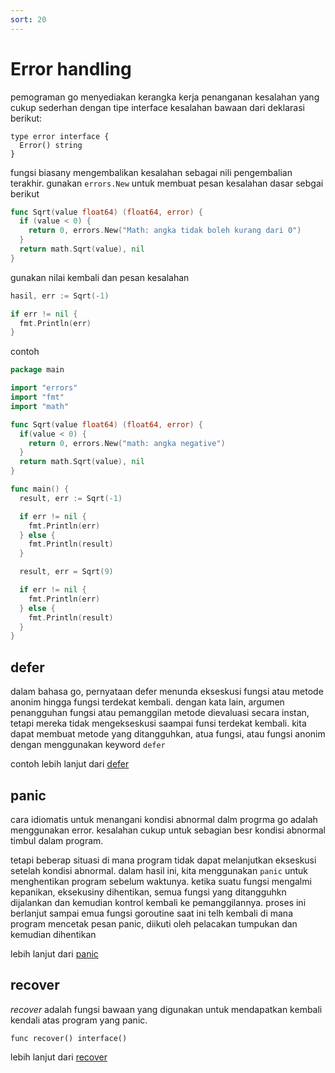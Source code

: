 ```yaml
---
sort: 20
---
```



# Error handling

pemograman go menyediakan kerangka kerja penanganan kesalahan yang cukup sederhan dengan tipe interface kesalahan bawaan dari deklarasi berikut:

```
type error interface {
  Error() string
}
```

fungsi biasany mengembalikan kesalahan sebagai nili pengembalian terakhir. gunakan `errors.New` untuk membuat pesan kesalahan dasar sebgai berikut

```go
func Sqrt(value float64) (float64, error) {
  if (value < 0) {
    return 0, errors.New("Math: angka tidak boleh kurang dari 0")
  }
  return math.Sqrt(value), nil
}
```

gunakan nilai kembali dan pesan kesalahan

```go
hasil, err := Sqrt(-1)

if err != nil {
  fmt.Println(err)
}
```

contoh

```go
package main

import "errors"
import "fmt"
import "math"

func Sqrt(value float64) (float64, error) {
  if(value < 0) {
    return 0, errors.New("math: angka negative")
  }
  return math.Sqrt(value), nil
}

func main() {
  result, err := Sqrt(-1)

  if err != nil {
    fmt.Println(err)
  } else {
    fmt.Println(result)
  }

  result, err = Sqrt(9)

  if err != nil {
    fmt.Println(err)
  } else {
    fmt.Println(result)
  }
}
```

## defer

dalam bahasa go, pernyataan defer menunda ekseskusi fungsi atau metode anonim hingga fungsi terdekat kembali. dengan kata lain, argumen penangguhan fungsi atau pemanggilan metode dievaluasi secara instan, tetapi mereka tidak mengekseskusi saampai funsi terdekat kembali. kita dapat membuat metode yang ditangguhkan, atua fungsi, atau fungsi anonim dengan menggunakan keyword `defer`

contoh lebih lanjut dari [defer](DEFER.md)

## panic

cara idiomatis untuk menangani kondisi abnormal dalm progrma go adalah menggunakan error. kesalahan cukup untuk sebagian besr kondisi abnormal timbul dalam program.

tetapi beberap situasi di mana program tidak dapat melanjutkan ekseskusi setelah kondisi abnormal. dalam hasil ini, kita menggunakan `panic` untuk menghentikan program sebelum waktunya. ketika suatu fungsi mengalmi kepanikan, eksekusiny dihentikan, semua fungsi yang ditangguhkn dijalankan dan kemudian kontrol kembali ke pemanggilannya. proses ini berlanjut sampai emua fungsi goroutine saat ini telh kembali di mana program mencetak pesan panic, diikuti oleh pelacakan tumpukan dan kemudian dihentikan

lebih lanjut dari [panic](PANIC.md)

## recover

_recover_ adalah fungsi bawaan yang digunakan untuk mendapatkan kembali kendali atas program yang panic.

```
func recover() interface()
```

lebih lanjut dari [recover](RECOVER.md)
